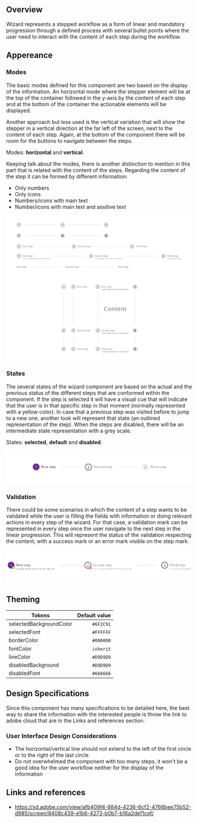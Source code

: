 ## Overview

Wizard represents a stepped workflow as a form of linear and mandatory progression through a defined process with several bullet points where the user need to interact with the content of each step during the workflow.

## Appereance

### Modes

The basic modes defined for this component are two based on the display of the information.
An horizontal mode where the stepper element will be at the top of the container followed in the y-axis by the content of each step and at the bottom of the container the actionable elements will be displayed.

Another approach but less used is the vertical variation that will show the stepper in a vertical direction at the far left of the screen, next to the content of each step. Again, at the bottom of the component there will be room for the buttons to navigate between the steps.

Modes: **horizontal** and **vertical**.

Keeping talk about the modes, there is another distinction to mention in this part that is related with the content of the steps.
Regarding the content of the step it can be formed by different information:

- Only numbers
- Only icons
- Numbers/icons with main text
- Number/icons with main text and assitive text

![States of the wizard in the different interactions](images/wizard_modes.png)

### States

The several states of the wizard component are based on the actual and the previous status of the different steps that are conformed within the component.
If the step is selected it will have a visual cue that will indicate that the user is in that specific step in that moment (normally represented with a yellow color).
In case that a previous step was visited before to jump to a new one, another look will represent that state (an outlined representation of the step).
When the steps are disabled, there will be an intermediate state representation with a grey scale.

States: **selected**, **default** and **disabled**.

![States of the wizard in the different interactions](images/wizard_states.png)

### Validation

There could be some scenarios in which the content of a step wants to be validated while the user is filling the fields with information or doing relevant actions in every step of the wizard.
For that case, a validation mark can be represented in every step once the user navigate to the next step in the linear progression. This will represent the status of the validation respecting the content, with a success mark or an error mark visible on the step mark.

![States of the wizard in the different interactions](images/wizard_validation.png)

## Theming

| Tokens                  | Default value |
| ----------------------- | ------------: |
| selectedBackgroundColor |     `#6F2C91` |
| selectedFont            |     `#FFFFFF` |
| borderColor             |     `#000000` |
| fontColor               |     `inherit` |
| lineColor               |     `#D9D9D9` |
| disabledBackground      |     `#D9D9D9` |
| disabledFont            |     `#666666` |

## Design Specifications

Since this component has many specifications to be detailed here, the best way to share the information with the interested people is throw the link to adobe cloud that are in the Links and references section.

### User Interface Design Considerations

- The horizontal/vertical line should not extend to the left of the first circle or to the right of the last circle
- Do not overwhelmed the component with too many steps, it won't be a good idea for the user workflow neither for the display of the information

## Links and references

- https://xd.adobe.com/view/afb409f4-884d-4236-6cf2-4766bee75b52-d985/screen/8408c439-e1b6-4273-b0b7-b16a2def1cef/
